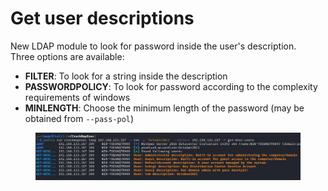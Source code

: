 # Get user descriptions



New LDAP module to look for password inside the user's description.\
Three options are available:

* **FILTER**: To look for a string inside the description
* **PASSWORDPOLICY**: To look for password according to the complexity requirements of windows
* **MINLENGTH**: Choose the minimum length of the password (may be obtained from `--pass-pol`)

<figure><img src="../../../../.gitbook/assets/image (13).png" alt=""><figcaption></figcaption></figure>
